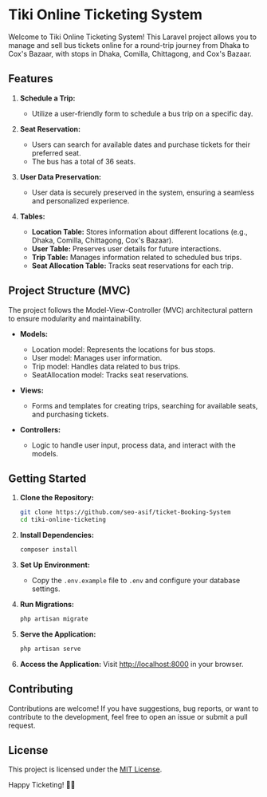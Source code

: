 # Tiki Online Ticketing System

Welcome to Tiki Online Ticketing System! This Laravel project allows you to manage and sell bus tickets online for a round-trip journey from Dhaka to Cox's Bazaar, with stops in Dhaka, Comilla, Chittagong, and Cox's Bazaar.

## Features

1. **Schedule a Trip:**
   - Utilize a user-friendly form to schedule a bus trip on a specific day.

2. **Seat Reservation:**
   - Users can search for available dates and purchase tickets for their preferred seat.
   - The bus has a total of 36 seats.

3. **User Data Preservation:**
   - User data is securely preserved in the system, ensuring a seamless and personalized experience.

4. **Tables:**
   - **Location Table:** Stores information about different locations (e.g., Dhaka, Comilla, Chittagong, Cox's Bazaar).
   - **User Table:** Preserves user details for future interactions.
   - **Trip Table:** Manages information related to scheduled bus trips.
   - **Seat Allocation Table:** Tracks seat reservations for each trip.

## Project Structure (MVC)

The project follows the Model-View-Controller (MVC) architectural pattern to ensure modularity and maintainability.

- **Models:**
  - Location model: Represents the locations for bus stops.
  - User model: Manages user information.
  - Trip model: Handles data related to bus trips.
  - SeatAllocation model: Tracks seat reservations.

- **Views:**
  - Forms and templates for creating trips, searching for available seats, and purchasing tickets.

- **Controllers:**
  - Logic to handle user input, process data, and interact with the models.

## Getting Started

1. **Clone the Repository:**
   ```bash
   git clone https://github.com/seo-asif/ticket-Booking-System
   cd tiki-online-ticketing
   ```

2. **Install Dependencies:**
   ```bash
   composer install
   ```

3. **Set Up Environment:**
   - Copy the `.env.example` file to `.env` and configure your database settings.

4. **Run Migrations:**
   ```bash
   php artisan migrate
   ```

5. **Serve the Application:**
   ```bash
   php artisan serve
   ```

6. **Access the Application:**
   Visit [http://localhost:8000](http://localhost:8000) in your browser.

## Contributing

Contributions are welcome! If you have suggestions, bug reports, or want to contribute to the development, feel free to open an issue or submit a pull request.

## License

This project is licensed under the [MIT License](LICENSE.md).

Happy Ticketing! 🚌✨